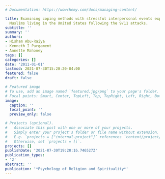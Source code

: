 ```yaml
---
# Documentation: https://wowchemy.com/docs/managing-content/

title: Examining coping methods with stressful interpersonal events experienced by
  Muslims living in the United States following the 9/11 attacks.
subtitle: ''
summary: ''
authors:
- Hisham Abu-Raiya
- Kenneth I Pargament
- Annette Mahoney
tags: []
categories: []
date: '2011-01-01'
lastmod: 2021-07-30T15:20:20-04:00
featured: false
draft: false

# Featured image
# To use, add an image named `featured.jpg/png` to your page's folder.
# Focal points: Smart, Center, TopLeft, Top, TopRight, Left, Right, BottomLeft, Bottom, BottomRight.
image:
  caption: ''
  focal_point: ''
  preview_only: false

# Projects (optional).
#   Associate this post with one or more of your projects.
#   Simply enter your project's folder or file name without extension.
#   E.g. `projects = ["internal-project"]` references `content/project/deep-learning/index.md`.
#   Otherwise, set `projects = []`.
projects: []
publishDate: '2021-07-30T19:20:16.746527Z'
publication_types:
- '2'
abstract: ''
publication: '*Psychology of Religion and Spirituality*'
---
```

